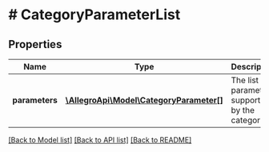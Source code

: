# # CategoryParameterList

## Properties

Name | Type | Description | Notes
------------ | ------------- | ------------- | -------------
**parameters** | [**\AllegroApi\Model\CategoryParameter[]**](CategoryParameter.md) | The list of parameters supported by the category. | [optional]

[[Back to Model list]](../../README.md#models) [[Back to API list]](../../README.md#endpoints) [[Back to README]](../../README.md)
